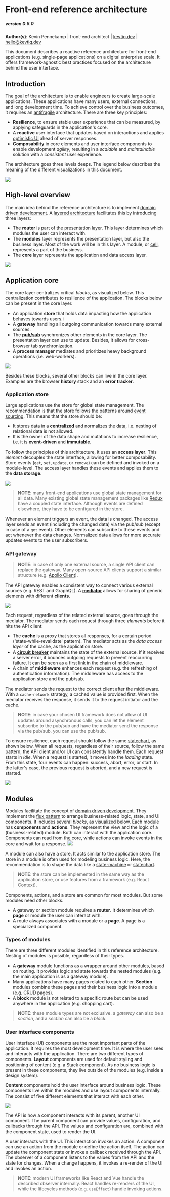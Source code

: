 # Front-end reference architecture

##### _version 0.5.0_

**Author(s)**: Kevin Pennekamp | front-end architect | [kevtiq.dev](https://kevtiq.dev) | <hello@kevtiq.dev>

This document describes a reactive reference architecture for front-end applications (e.g. single-page applications) on a digital enterprise scale. It offers framework-agnostic best practices focused on the architecture behind the user interface.
 
## Introduction

The goal of the architecture is to enable engineers to create large-scale applications. These applications have many users, external connections, and long development time. To achieve control over the business outcomes, it requires an [antifragile](https://www.sciencedirect.com/science/article/pii/S1877050916302290) architecture. There are three key principles:

- **Resilience**, to ensure stable user experience that can be measured, by applying safeguards in the application's core.
- A **reactive** user interface that updates based on interactions and applies [optimistic UI](https://www.smashingmagazine.com/2016/11/true-lies-of-optimistic-user-interfaces/) ahead of server responses.
- **Composability** in core elements and user interface components to enable development *agility*, resulting in a *scalable* and *maintainable* solution with a *consistent* user experience. 

The architecture goes three levels deeps. The legend below describes the meaning of the different visualizations in this document.

![](images/architecture-legend.png)

## High-level overview

The main idea behind the reference architecture is to implement [domain driven development](https://martinfowler.com/bliki/BoundedContext.html). A [layered architecture](https://en.wikipedia.org/wiki/Multitier_architecture) facilitates this by introducing three layers:

- The **router** is part of the presentation layer. This layer determines which modules the user can interact with.
- The **modules** layer represents the presentation layer, but also the business layer. Most of the work will be in this layer. A module, or [cell](https://github.com/wso2/reference-architecture/blob/master/reference-architecture-cell-based.md), represents a part of the business.
- The **core** layer represents the application and data access layer.

![](images/architecture-high-level.png)

## Application core

The core layer centralizes critical *blocks*, as visualized below. This centralization contributes to resilience of the application. The blocks below can be present in the core layer.

- An application **store** that holds data impacting how the application behaves towards users.i
- A **gateway** handling all outgoing communication towards many external sources.
- The **[pub/sub](https://en.wikipedia.org/wiki/Publish%E2%80%93subscribe_pattern)** synchronizes other elements in the core layer. The presentation layer can use to update. Besides, it allows for cross-browser tab synchronization.
- A **process manager** mediates and prioritizes heavy background operations (i.e. web-workers).

![](images/architecture-core.png)

Besides these blocks, several other blocks can live in the core layer. Examples are the browser **history** stack and an **error tracker**.

### Application store

Large applications use the store for global state management. The recommendation is that the store follows the patterns around [event sourcing](https://martinfowler.com/eaaDev/EventSourcing.html). This means that the store should be:

- It stores data in a **centralized** and normalizes the data, i.e. nesting of relational data is not allowed.
- It is the owner of the data shape and mutations to increase resilience, i.e. it is **event-driven** and **immutable**.

To follow the principles of this architecture, it uses an **access layer**. This *element* decouples the state interface, allowing for better composability. Store events (`get`, `set`, `update`, or `remove`) can be defined and invoked on a module-level. The access layer handles these events and applies them to the **data storage**.

![](images/architecture-core-store.png)

> **NOTE**: many front-end applications use global state management for all data. Many existing global state management packages like [Redux](https://redux.js.org/style-guide/style-guide) have a coupled state interface. Although events are defined elsewhere, they have to be configured in the store.

Whenever an element triggers an event, the data is changed. The access layer sends an event (including the changed data) via the pub/sub (except in case of a `get` event). Other elements can subscribe to these events and act whenever the data changes. Normalized data allows for more accurate updates events to the user subscribers.

### API gateway

> **NOTE**: in case of only one external source, a single API client can replace the gateway. Many open-source API clients support a similar structure (e.g. [Apollo Client](https://www.apollographql.com/client/)).

The API gateway enables a consistent way to connect various external sources (e.g. REST and GraphQL). A [**mediator**](https://en.wikipedia.org/wiki/Mediator_pattern) allows for sharing of generic elements with different **clients**.

![](images/architecture-core-gateway.png)

Each request, regardless of the related external source, goes through the mediator. The mediator sends each request through three *elements* before it hits the API client:

- The **cache** is a proxy that stores all responses, for a certain period ('state-while-revalidate' pattern). The mediator acts as the *data access layer* of the cache, as the application store.
- A [**circuit breaker**](https://en.wikipedia.org/wiki/Circuit_breaker_design_pattern) maintains the state of the external source. If it receives a server error, it bounces outgoing requests to prevent reoccurring failure. It can be seen as a first link in the chain of middleware.
- A chain of **middleware** enhances each request (e.g. the refreshing of authentication information). The middleware has access to the application store and the pub/sub.

The mediator sends the request to the correct client after the middleware. With a `cache-network` strategy, a cached value is provided first. When the mediator receives the response, it sends it to the request initiator and the cache.

> **NOTE**: in case your chosen UI framework does not allow of UI updates around asynchronous calls, you can let the element subscribe to the pub/sub and have the mediator send the response via the pub/sub. you can use the pub/sub.

To ensure resilience, each request should follow the same [statechart](https://statecharts.github.io/), as shown below. When all requests, regardless of their source, follow the same pattern, the API client and/or UI can consistently handle them. Each request starts in _idle_. When a request is started, it moves into the _loading_ state. From this state, four events can happen: success, abort, error, or start. In the latter's case, the previous request is aborted, and a new request is started.

![](images/architecture-core-gateway-statechart.png)

## Modules

Modules facilitate the concept of [domain driven development](https://martinfowler.com/bliki/BoundedContext.html). They implement the [flux pattern](https://facebook.github.io/flux/docs/in-depth-overview/) to arrange business-related logic, state, and UI components. It includes several *blocks*, as visualized below. Each module has **components** and **actions**. They represent the view and the logic of a (business-related) module. Both can interact with the application core. Components can read from the core, while actions can invoke events in the core and wait for a response.
![](images/architecture-module.png)

A module can also have a store. It acts similar to the application store. The store in a module is often used for modeling business logic. Here, the recommendation is to shape the data like a [state-machine](https://statecharts.github.io/what-is-a-state-machine.html) or [statechart](https://statecharts.github.io/what-is-a-statechart.html).

> **NOTE**: the store can be implemented in the same way as the application store, or use features from a framework (e.g. React Context).

Components, actions, and a store are common for most modules.  But some modules need other blocks.

- A gateway or section module requires a **router**. It determines which **page** or module the user can interact with.
- A route always associates with a module or a **page**. A page is a specialized component.

### Types of modules
There are three different modules identified in this reference architecture. Nesting of modules is possible, regardless of their types.

- A **gateway** module functions as a wrapper around other modules, based on routing. It provides logic and state towards the nested modules (e.g. the main application is as a gateway module).
- Many applications have many pages related to each other. **Section** modules combine these pages and their business logic into a module (e.g. CRUD pages).
- A **block** module is not related to a specific route but can be used anywhere in the application (e.g. shopping cart).

> **NOTE**: these module types are not exclusive. a _gateway_ can also be a _section_, and a _section_ can also be a *block*.

### User interface components
User interface (UI) components are the most important parts of the application. It requires the most development time. It is where the user sees and interacts with the application. There are two different types of components. **Layout** components are used for default styling and positioning of content (e.g. a Stack component). As no business logic is present in these components, they live outside of the modules (e.g. inside a design system).

**Content** components hold the user interface around business logic. These components live within the modules and use layout components internally. The consist of five different elements that interact with each other.

![](images/architecture-component.png)

The API is how a component interacts with its parent, another UI component. The parent component can provide values, configuration, and callbacks through the API. The values and configuration are, combined with the component state, used to render the UI.

A user interacts with the UI. This interaction invokes an action. A component can use an action from the module or define the action itself. The action can update the component state or invoke a callback received through the API. The observer of a component listens to the values from the API and the state for changes. When a change happens, it invokes a re-render of the UI and invokes an action.

> **NOTE**: modern UI frameworks like React and Vue handle the described observer internally. React handles re-renders of the UI, while the lifecycles methods (e.g. `useEffect`) handle invoking actions. 